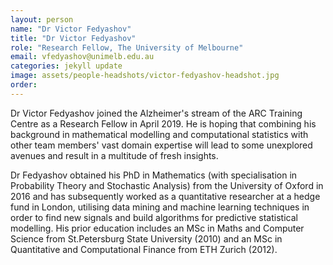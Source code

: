 ```yaml
---
layout: person
name: "Dr Victor Fedyashov"
title: "Dr Victor Fedyashov"
role: "Research Fellow, The University of Melbourne"
email: vfedyashov@unimelb.edu.au
categories: jekyll update
image: assets/people-headshots/victor-fedyashov-headshot.jpg
order: 
---
```

Dr Victor Fedyashov joined the Alzheimer's stream of the ARC Training Centre as a Research Fellow in April 2019. He is hoping that combining his background in mathematical modelling and computational statistics with other team members' vast domain expertise will lead to some unexplored avenues and result in a multitude of fresh insights.

Dr Fedyashov obtained his PhD in Mathematics (with specialisation in Probability Theory and Stochastic Analysis) from the University of Oxford in 2016 and has subsequently worked as a quantitative researcher at a hedge fund in London, utilising data mining and machine learning techniques in order to find new signals and build algorithms for predictive statistical modelling. His prior education includes an MSc in Maths and Computer Science from St.Petersburg State University (2010) and an MSc in Quantitative and Computational Finance from ETH Zurich (2012).

